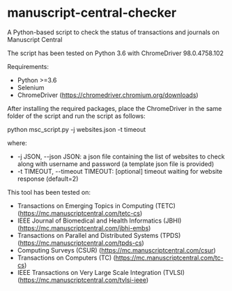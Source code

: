 # manuscript-central-checker
A Python-based script to check the status of transactions and journals on Manuscript Central

The script has been tested on Python 3.6 with ChromeDriver 98.0.4758.102

Requirements:
- Python >=3.6
- Selenium
- ChromeDriver (https://chromedriver.chromium.org/downloads)

After installing the required packages, place the ChromeDriver in the same folder of the script and run the script as follows:

python msc_script.py -j websites.json -t timeout

where:
- -j JSON, --json JSON: a json file containing the list of websites to check along with username and password (a template json file is provided)
- -t TIMEOUT, --timeout TIMEOUT: [optional] timeout waiting for website response (default=2)


This tool has been tested on:
- Transactions on Emerging Topics in Computing (TETC) (https://mc.manuscriptcentral.com/tetc-cs)
- IEEE Journal of Biomedical and Health Informatics (JBHI) (https://mc.manuscriptcentral.com/jbhi-embs)
- Transactions on Parallel and Distributed Systems (TPDS) (https://mc.manuscriptcentral.com/tpds-cs)
- Computing Surveys (CSUR) (https://mc.manuscriptcentral.com/csur)
- Transactions on Computers (TC) (https://mc.manuscriptcentral.com/tc-cs)
- IEEE Transactions on Very Large Scale Integration (TVLSI) (https://mc.manuscriptcentral.com/tvlsi-ieee)
